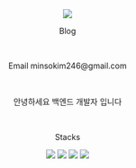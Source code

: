 <div align="center">
  <img src="https://capsule-render.vercel.app/api?type=waving&color=gradient&height=250&section=header&text=Welcome&fontSize=90&desc=My%Github&descAlign=70&descAlignY=70&descSize=20"/>
</div>

<p align="center" display="inline-block">Blog</p> <br/>
<p align="center">Email minsokim246@gmail.com</p> <br/>
<p align="center">안녕하세요 백엔드 개발자 입니다</p> <br/>
<div align="center">
  <p>Stacks</p>
  <img src="https://img.shields.io/badge/Java-JAVA?style=flat&logo=java&logoColor=white&color=orange"/>
  <img src="https://img.shields.io/badge/Spring-Spring??style=flat&logo=Spring&logoColor=white&color=#6DB33F"/>
  <img src="https://img.shields.io/badge/Springboot-springboot?style=flat&logo=springboot&logoColor=white&color=#6DB33F"/>
  <img src="https://img.shields.io/badge/Mysql-mysql?style=flat&logo=mysql&logoColor=white&color=blue"/>
</div>
